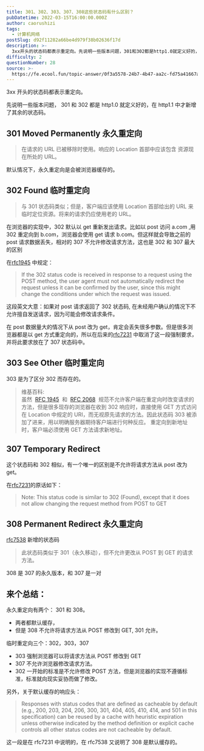 ```yaml
---
title: 301、302、303、307、308这些状态码有什么区别？
pubDatetime: 2022-03-15T16:00:00.000Z
author: caorushizi
tags:
  - 计算机网络
postSlug: d92f11282a66be4d979f38b02636f17d
description: >-
  3xx开头的状态码都表示重定向。先说明一些版本问题，301和302都是http1.0就定义好的，在http1.1中才新增了其余的状态码。301MovedPermanently永久重定向--------
difficulty: 2
questionNumber: 28
source: >-
  https://fe.ecool.fun/topic-answer/0f3a5578-24b7-4b47-aa2c-fd75a41667a5?orderBy=updateTime&order=desc&tagId=16
---
```


3xx 开头的状态码都表示重定向。

先说明一些版本问题， 301 和 302 都是 http1.0 就定义好的，在 http1.1 中才新增了其余的状态码。

## 301 Moved Permanently 永久重定向

> 在请求的 URL 已被移除时使用。响应的 Location 首部中应该包含 资源现在所处的 URL。

默认情况下，永久重定向是会被浏览器缓存的。

## 302 Found 临时重定向

> 与 301 状态码类似；但是，客户端应该使用 Location 首部给出的 URL 来临时定位资源。将来的请求仍应使用老的 URL。

在浏览器的实现中，302 默认以 get 重新发出请求。比如以 post 访问 a.com ,用 302 重定向到 b.com，浏览器会使用 get 请求 b.com。但这样就会导致之前的 post 请求数据丢失，相对的 307 不允许修改请求方法，这也是 302 和 307 最大的区别

在[rfc1945](https://tools.ietf.org/html/rfc1945) 中规定：

> If the 302 status code is received in response to a request using the POST method, the user agent must not automatically redirect the request unless it can be confirmed by the user, since this might change the conditions under which the request was issued.

这段英文大意：如果对 post 请求返回了 302 状态码, 在未经用户确认的情况下不允许擅自发送请求，因为可能会修改请求条件。

在 post 数据量大的情况下从 post 改为 get，肯定会丢失很多参数。但是很多浏览器都是以 get 方式重定向的，所以在后来的[rfc7231](https://tools.ietf.org/html/rfc7231#section-6.4.4) 中取消了这一段强制要求，并将此要求放在了 307 状态码中。

## 303 See Other 临时重定向

303 是为了区分 302 而存在的。

> 维基百科:  
> 虽然  [RFC 1945](https://tools.ietf.org/html/rfc1945)  和  [RFC 2068](https://tools.ietf.org/html/rfc2068)  规范不允许客户端在重定向时改变请求的方法，但是很多现存的浏览器在收到 302 响应时，直接使用 GET 方式访问在 Location 中规定的 URI，而无视原先请求的方法。因此状态码 303 被添加了进来，用以明确服务器期待客户端进行何种反应。 重定向到新地址时，客户端必须使用 GET 方法请求新地址。

## 307 Temporary Redirect

这个状态码和 302 相似，有一个唯一的区别是不允许将请求方法从 post 改为 get。

在[rfc7231](https://tools.ietf.org/html/rfc7231#section-6.4.4)的原话如下：

> Note: This status code is similar to 302 (Found), except that it does not allow changing the request method from POST to GET

## 308 Permanent Redirect 永久重定向

[rfc7538](https://tools.ietf.org/html/rfc7538) 新增的状态码

> 此状态码类似于 301（永久移动），但不允许更改从 POST 到 GET 的请求方法。

308 是 307 的永久版本，和 307 是一对

## 来个总结：

永久重定向有两个： 301 和 308。

- 两者都默认缓存，
- 但是 308 不允许将请求方法从 POST 修改到 GET, 301 允许。

临时重定向三个：302，303，307

- 303 强制浏览器可以将请求方法从 POST 修改到 GET
- 307 不允许浏览器修改请求方法。
- 302 一开始的标准是不允许修改 POST 方法，但是浏览器的实现不遵循标准，标准就向现实妥协而做了修改。

另外，关于默认缓存的响应头：

> Responses with status codes that are defined as cacheable by default (e.g., 200, 203, 204, 206, 300, 301, 404, 405, 410, 414, and 501 in this specification) can be reused by a cache with heuristic expiration unless otherwise indicated by the method definition or explicit cache controls all other status codes are not cacheable by default.

这一段是在 rfc7231 中说明的，在 rfc7538 又说明了 308 是默认缓存的。

